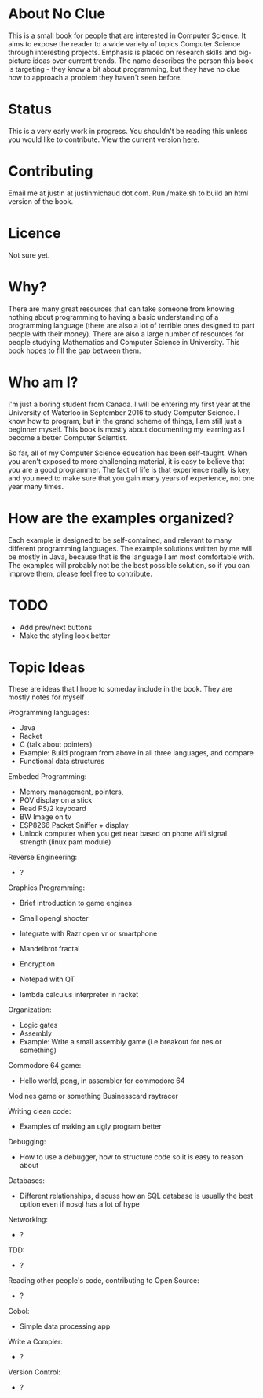 # About No Clue

This is a small book for people that are interested in Computer Science. It aims to expose the reader to a wide variety of topics Computer Science through interesting projects. Emphasis is placed on research skills and big-picture ideas over current trends. The name describes the person this book is targeting - they know a bit about programming, but they have no clue how to approach a problem they haven't seen before.

# Status

This is a very early work in progress. You shouldn't be reading this unless you would like to contribute. View the current version [here](http://github.justinmichaud.com/noclue/index.html). 

# Contributing

Email me at justin at justinmichaud dot com. Run /make.sh to build an html version of the book.

# Licence

Not sure yet.

# Why?

There are many great resources that can take someone from knowing nothing about programming to having a basic understanding of a programming language (there are also a lot of terrible ones designed to part people with their money). There are also a large number of resources for people studying Mathematics and Computer Science in University. This book hopes to fill the gap between them. 

# Who am I?

I'm just a boring student from Canada. I will be entering my first year at the University of Waterloo in September 2016 to study Computer Science. I know how to program, but in the grand scheme of things, I am still just a beginner myself. This book is mostly about documenting my learning as I become a better Computer Scientist. 

So far, all of my Computer Science education has been self-taught. When you aren't exposed to more challenging material, it is easy to believe that you are a good programmer. The fact of life is that experience really is key, and you need to make sure that you gain many years of experience, not one year many times.

# How are the examples organized?

Each example is designed to be self-contained, and relevant to many different programming languages. The example solutions written by me will be mostly in Java, because that is the language I am most comfortable with. The examples will probably not be the best possible solution, so if you can improve them, please feel free to contribute.

# TODO

- Add prev/next buttons
- Make the styling look better

# Topic Ideas

These are ideas that I hope to someday include in the book. They are mostly notes for myself

Programming languages:
- Java
- Racket
- C (talk about pointers)
- Example: Build program from above in all three languages, and compare
- Functional data structures

Embeded Programming:
- Memory management, pointers, 
- POV display on a stick
- Read PS/2 keyboard
- BW Image on tv
- ESP8266 Packet Sniffer + display
- Unlock computer when you get near based on phone wifi signal strength (linux pam module)

Reverse Engineering:
- ?

Graphics Programming:
- Brief introduction to game engines
- Small opengl shooter
- Integrate with Razr open vr or smartphone
- Mandelbrot fractal

- Encryption

- Notepad with QT

- lambda calculus interpreter in racket

Organization:
- Logic gates
- Assembly
- Example: Write a small assembly game (i.e breakout for nes or something)

Commodore 64 game:
- Hello world, pong, in assembler for commodore 64

Mod nes game or something
Businesscard raytracer

Writing clean code:
- Examples of making an ugly program better

Debugging:
- How to use a debugger, how to structure code so it is easy to reason about

Databases:
- Different relationships, discuss how an SQL database is usually the best option even if nosql has a lot of hype

Networking:
- ?

TDD:
- ?

Reading other people's code, contributing to Open Source:
- ?

Cobol:
- Simple data processing app

Write a Compier:
- ?

Version Control:
- ?

